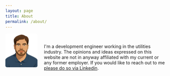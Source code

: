 ```yaml
---
layout: page
title: About
permalink: /about/
---
```


<style>
.about-container {
  display: flex;
  align-items: flex-start;
  gap: 20px;
}
.profile-image {
  width: 100px;
  height: auto;
  border-radius: 5px;
}
.about-text {
  flex: 1;
}
@media (max-width: 650px) {
  .about-container {
    flex-direction: column;
  }
}
</style>

<div class="about-container">
  <img src="/assets/img/me.png" alt="Michael Aebli" class="profile-image">
  <div class="about-text">
    <br/>
    <p>I'm a development engineer working in the utilities industry. The opinions and ideas expressed on this website are not in anyway affiliated with my current or any former employer. If you would like to reach out to me <a href="https://www.linkedin.com/in/aebli/">please do so via Linkedin</a>.</p>
  </div>
</div>
